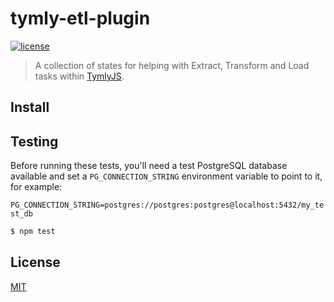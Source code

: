 # tymly-etl-plugin
[![license](https://img.shields.io/github/license/mashape/apistatus.svg)](https://github.com/wmfs/tymly/blob/master/plugins/tymly-etl-plugin/LICENSE)

> A collection of states for helping with Extract, Transform and Load tasks within [TymlyJS](http://www.tymlyjs.io).

## <a name="install"></a>Install


## <a name="test"></a>Testing

Before running these tests, you'll need a test PostgreSQL database available and set a `PG_CONNECTION_STRING` environment variable to point to it, for example:

```PG_CONNECTION_STRING=postgres://postgres:postgres@localhost:5432/my_test_db```


```bash
$ npm test
```


## <a name="license"></a>License

[MIT](https://github.com/wmfs/tymly-etl-plugin/blob/master/LICENSE)
